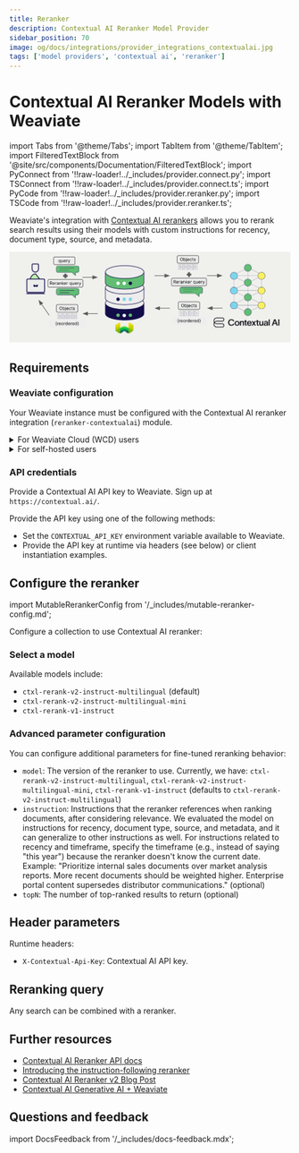 ```yaml
---
title: Reranker
description: Contextual AI Reranker Model Provider
sidebar_position: 70
image: og/docs/integrations/provider_integrations_contextualai.jpg
tags: ['model providers', 'contextual ai', 'reranker']
---
```


# Contextual AI Reranker Models with Weaviate

import Tabs from '@theme/Tabs';
import TabItem from '@theme/TabItem';
import FilteredTextBlock from '@site/src/components/Documentation/FilteredTextBlock';
import PyConnect from '!!raw-loader!../_includes/provider.connect.py';
import TSConnect from '!!raw-loader!../_includes/provider.connect.ts';
import PyCode from '!!raw-loader!../_includes/provider.reranker.py';
import TSCode from '!!raw-loader!../_includes/provider.reranker.ts';

Weaviate's integration with [Contextual AI rerankers](https://contextual.ai/blog/rerank-v2/?utm_campaign=contextual-ai-integration&utm_source=weaviate&utm_medium=github&utm_content=repo) allows you to rerank search results using their models with custom instructions for recency, document type, source, and metadata.

![Reranker integration illustration](../_includes/integration_contextualai_reranker.png)

## Requirements

### Weaviate configuration

Your Weaviate instance must be configured with the Contextual AI reranker integration (`reranker-contextualai`) module.

<details>
  <summary>For Weaviate Cloud (WCD) users</summary>

This integration is enabled by default on Weaviate Cloud (WCD) serverless instances.

</details>

<details>
  <summary>For self-hosted users</summary>

- Check the [cluster metadata](/deploy/configuration/meta.md) to verify if the module is enabled.
- Follow the [how-to configure modules](../../configuration/modules.md) guide to enable the module in Weaviate.

</details>

### API credentials

Provide a Contextual AI API key to Weaviate. Sign up at `https://contextual.ai/`.

Provide the API key using one of the following methods:

- Set the `CONTEXTUAL_API_KEY` environment variable available to Weaviate.
- Provide the API key at runtime via headers (see below) or client instantiation examples.

<Tabs groupId="languages">

  <TabItem value="py" label="Python API v4">
    <FilteredTextBlock
      text={PyConnect}
      startMarker="# START ContextualAIInstantiation"
      endMarker="# END ContextualAIInstantiation"
      language="py"
    />
  </TabItem>

  <TabItem value="js" label="JS/TS API v3">
    <FilteredTextBlock
      text={TSConnect}
      startMarker="// START ContextualAIInstantiation"
      endMarker="// END ContextualAIInstantiation"
      language="ts"
    />
  </TabItem>

</Tabs>

## Configure the reranker

import MutableRerankerConfig from '/_includes/mutable-reranker-config.md';

<MutableRerankerConfig />

Configure a collection to use Contextual AI reranker:

<Tabs groupId="languages">
  <TabItem value="py" label="Python API v4">
    <FilteredTextBlock
      text={PyCode}
      startMarker="# START RerankerContextualAIBasic"
      endMarker="# END RerankerContextualAIBasic"
      language="py"
    />
  </TabItem>

  <TabItem value="js" label="JS/TS API v3">
    <FilteredTextBlock
      text={TSCode}
      startMarker="// START RerankerContextualAIBasic"
      endMarker="// END RerankerContextualAIBasic"
      language="ts"
    />
  </TabItem>

</Tabs>

### Select a model

Available models include:

- `ctxl-rerank-v2-instruct-multilingual` (default)
- `ctxl-rerank-v2-instruct-multilingual-mini`
- `ctxl-rerank-v1-instruct`


### Advanced parameter configuration

You can configure additional parameters for fine-tuned reranking behavior:

- `model`: The version of the reranker to use. Currently, we have: `ctxl-rerank-v2-instruct-multilingual`, `ctxl-rerank-v2-instruct-multilingual-mini`, `ctxl-rerank-v1-instruct` (defaults to `ctxl-rerank-v2-instruct-multilingual`)
- `instruction`: Instructions that the reranker references when ranking documents, after considering relevance. We evaluated the model on instructions for recency, document type, source, and metadata, and it can generalize to other instructions as well. For instructions related to recency and timeframe, specify the timeframe (e.g., instead of saying "this year") because the reranker doesn't know the current date. Example: "Prioritize internal sales documents over market analysis reports. More recent documents should be weighted higher. Enterprise portal content supersedes distributor communications." (optional)
- `topN`: The number of top-ranked results to return (optional)

<Tabs groupId="languages">
  <TabItem value="py" label="Python API v4">
    <FilteredTextBlock
      text={PyCode}
      startMarker="# START RerankerContextualAICustomModel"
      endMarker="# END RerankerContextualAICustomModel"
      language="py"
    />
  </TabItem>

  <TabItem value="js" label="JS/TS API v3">
    <FilteredTextBlock
      text={TSCode}
      startMarker="// START RerankerContextualAICustomModel"
      endMarker="// END RerankerContextualAICustomModel"
      language="ts"
    />
  </TabItem>

</Tabs>

## Header parameters

Runtime headers:

- `X-Contextual-Api-Key`: Contextual AI API key.

## Reranking query

Any search can be combined with a reranker.

<Tabs groupId="languages">

 <TabItem value="py" label="Python API v4">
    <FilteredTextBlock
      text={PyCode}
      startMarker="# START RerankerQueryExample"
      endMarker="# END RerankerQueryExample"
      language="py"
    />
  </TabItem>

 <TabItem value="js" label="JS/TS API v3">
    <FilteredTextBlock
      text={TSCode}
      startMarker="// START RerankerQueryExample"
      endMarker="// END RerankerQueryExample"
      language="ts"
    />
  </TabItem>

</Tabs>

## Further resources

- [Contextual AI Reranker API docs](https://docs.contextual.ai/api-reference/rerank/rerank)
- [Introducing the instruction-following reranker](https://contextual.ai/blog/introducing-instruction-following-reranker)
- [Contextual AI Reranker v2 Blog Post](https://contextual.ai/blog/rerank-v2/?utm_campaign=contextual-ai-integration&utm_source=weaviate&utm_medium=github&utm_content=repo)
- [Contextual AI Generative AI + Weaviate](./generative.md)

## Questions and feedback

import DocsFeedback from '/_includes/docs-feedback.mdx';

<DocsFeedback/>


